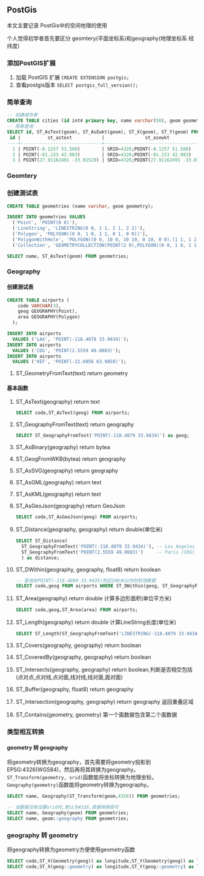 ## PostGis
本文主要记录 PostGis中的空间地理的使用

个人觉得初学者首先要区分 geomtery(平面坐标系)和geography(地理坐标系 经纬度)

### 添加PostGIS扩展
1. 加载 PostGIS 扩展 `CREATE EXTENSION postgis;`
2. 查看postgis版本 `SELECT postgis_full_version();`

### 简单查询

```sql
-- 创建城市表
CREATE TABLE cities (id int4 primary key, name varchar(50), geom geometry(POINT,4326));
-- 简单查询
SELECT id, ST_AsText(geom), ST_AsEwkt(geom), ST_X(geom), ST_Y(geom) FROM cities;
 id |          st_astext           |               st_asewkt                |    st_x     |   st_y
----+------------------------------+----------------------------------------+-------------+-----------
  1 | POINT(-0.1257 51.508)        | SRID=4326;POINT(-0.1257 51.508)        |     -0.1257 |    51.508
  2 | POINT(-81.233 42.983)        | SRID=4326;POINT(-81.233 42.983)        |     -81.233 |    42.983
  3 | POINT(27.91162491 -33.01529) | SRID=4326;POINT(27.91162491 -33.01529) | 27.91162491 | -33.01529
```

### Geomtery
### 创建测试表

```sql
CREATE TABLE geometries (name varchar, geom geometry);

INSERT INTO geometries VALUES
  ('Point', 'POINT(0 0)'),
  ('LineString', 'LINESTRING(0 0, 1 1, 2 1, 2 2)'),
  ('Polygon', 'POLYGON((0 0, 1 0, 1 1, 0 1, 0 0))'),
  ('PolygonWithHole', 'POLYGON((0 0, 10 0, 10 10, 0 10, 0 0),(1 1, 1 2, 2 2, 2 1, 1 1))'),
  ('Collection', 'GEOMETRYCOLLECTION(POINT(2 0),POLYGON((0 0, 1 0, 1 1, 0 1, 0 0)))');

SELECT name, ST_AsText(geom) FROM geometries;
```


### Geography
#### 创建测试表

```sql
CREATE TABLE airports (
    code VARCHAR(3),
    geog GEOGRAPHY(Point),
    area GEOGRAPHY(Polygon)
  );

INSERT INTO airports
  VALUES ('LAX', 'POINT(-118.4079 33.9434)');
INSERT INTO airports
  VALUES ('CDG', 'POINT(2.5559 49.0083)');
INSERT INTO airports
  VALUES ('KEF', 'POINT(-22.6056 63.9850)');
```

1. ST_GeometryFromText(text) return geometry

#### 基本函数
1. ST_AsText(geography) return text

    ```sql
    SELECT code,ST_AsText(geog) FROM airports;
    ```

2. ST_GeographyFromText(text) return geography

    ```sql
    SELECT ST_GeographyFromText('POINT(-118.4079 33.9434)') as geog;
    ```

3. ST_AsBinary(geography) return bytea
4. ST_GeogFromWKB(bytea) return geography
5. ST_AsSVG(geography) return geography
6. ST_AsGML(geography) return text
7. ST_AsKML(geography) return text
8. ST_AsGeoJson(geography) return GeoJson

    ```sql
    SELECT code,ST_AsGeoJson(geog) FROM airports;
    ```

9. ST_Distance(geography, geography) return double(单位米)

    ```sql
    SELECT ST_Distance(
      ST_GeographyFromText('POINT(-118.4079 33.9434)'), -- Los Angeles (LAX)
      ST_GeographyFromText('POINT(2.5559 49.0083)')     -- Paris (CDG)
      ) as distance;
    ```

10. ST_DWithin(geography, geography, float8) return boolean

    ```sql
    -- 查询在POINT(-118.4080 33.9435)附近100米以内的机场数据
    SELECT code,geog FROM airports WHERE ST_DWithin(geog, ST_GeographyFromText('POINT(-118.4080 33.9435)'), 100);
    ```

11. ST_Area(geography) return double 计算多边形面积(单位平方米)

    ```sql
    SELECT code,geog,ST_Area(area) FROM airports;
    ```

12. ST_Length(geography) return double 计算LineString长度(单位米)
  
    ```sql
    SELECT ST_Length(ST_GeographyFromText('LINESTRING(-118.4079 33.9434, -118.4080 33.9435)')) as length
    ```

13. ST_Covers(geography, geography) return boolean
14. ST_CoveredBy(geography, geography) return boolean
15. ST_Intersects(geography, geography) return boolean,判断是否相交包括(点对点,点对线,点对面,线对线,线对面,面对面)
16. ST_Buffer(geography, float8) return geography
17. ST_Intersection(geography, geography) return geography 返回重叠区域
18. ST_Contains(geometry, geometry) 第一个面数据包含第二个面数据


### 类型相互转换

#### geometry 转 geography

将geometry转换为geography，首先需要将geometry投影到EPSG:4326(WGS84)，然后再将其转换为geography。`ST_Transform(geometry, srid)`函数能将坐标转换为地理坐标，`Geography(geometry)`函数能将geometry转换为geography。

```sql
SELECT name, Geography(ST_Transform(geom,4326)) FROM geometries;

-- 当数据没有设置srid时,默认为4326,直接转换即可
SELECT name, Geography(geom) FROM geometries;
SELECT name, geom::geography FROM geometries;
```

### geography 转 geometry
将geography转换为geometry方便使用geometry函数

```sql
SELECT code,ST_X(Geometry(geog)) as longitude,ST_Y(Geometry(geog)) as latitude FROM airports;
SELECT code,ST_X(geog::geometry) as longitude,ST_Y(geog::geometry) as latitude FROM airports;
```


